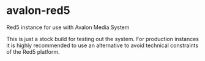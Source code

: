 avalon-red5
===========
Red5 instance for use with Avalon Media System

This is just a stock build for testing out the system. For production instances it is highly recommended to use an alternative to avoid technical constraints of the Red5 platform.
